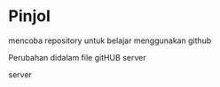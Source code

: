 # Pinjol

mencoba repository untuk belajar menggunakan github

Perubahan didalam file gitHUB server

server
